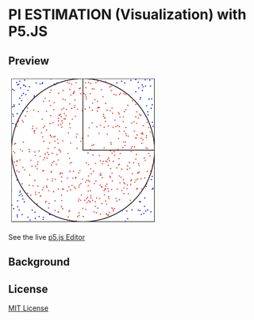 # PI ESTIMATION (Visualization) with P5.JS

## Preview
<!-- ![Pi Visualization](./assets/images/pi-visualization.png) -->
<img src="./assets/images/pi-visualization.png" alt="Pi Estimation Visual" width="300"/>

See the live [p5.js Editor](https://editor.p5js.org/jac237/sketches/3tiMjKd3U)

## Background


## License
[MIT License](./LICENSE.md)
